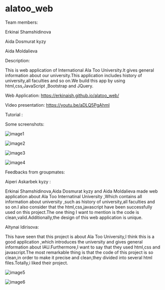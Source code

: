 # alatoo_web

Team members:

Erkinai Shamshidinova

Aida Dosmurat kyzy

Aida Moldalieva

Description: 

This is web application of International Ala Too University.It gives general information about our university.This application includes history of university,all faculties and so on.We build this app by using html,css,JavaScript ,Bootstrap and JQuery.


Web Application: https://erkinaish.github.io/alatoo_web/

Video presentation:  https://youtu.be/aDLQ5PgAhmI

Tutorial : 


Some screenshots:

![image1](https://user-images.githubusercontent.com/58220160/103040428-75d7ab00-4584-11eb-9cd3-5bc7a0bf023b.jpg)
 
![image2](https://user-images.githubusercontent.com/58220160/103040764-8c323680-4585-11eb-8acb-44fb8745aaea.jpg)


![image3](https://user-images.githubusercontent.com/58220160/103040782-9d7b4300-4585-11eb-817b-8705d511f669.jpg)


![image4](https://user-images.githubusercontent.com/58220160/103040791-a79d4180-4585-11eb-9679-29f7018daf98.jpg)


Feedbacks from groupmates: 

Aiperi Askarbek kyzy :

Erkinai Shamshidinova,Aida Dosmurat kyzy and Aida Moldalieva made web application about Ala Too Internatinal University ,Which  contains all information about university ,such as history of university,all faculties and so on.I also consider  that the html,css,javascript have been successfully used on this project.The one   thing I want to  mention is the code is clean,valid.Additionally,the design of this web application is unique.


Altynai Idirisova:

This have seen that this project is about Ala Too University,I think this is a good application ,which introduces the university and gives general information about IAU.Furthermore,I want to say that they used html,css and javascript.The most remarkable thing is that the code of this project is so clean,in order to make it precise and clean,they divided into several html files.Totally,i liked their project.


![image5](https://user-images.githubusercontent.com/58220160/103040805-ae2bb900-4585-11eb-9ef0-6a55f64e965b.jpg)


![image6](https://user-images.githubusercontent.com/58220160/103040821-b257d680-4585-11eb-9fcc-87ca7afe50f4.jpg)
